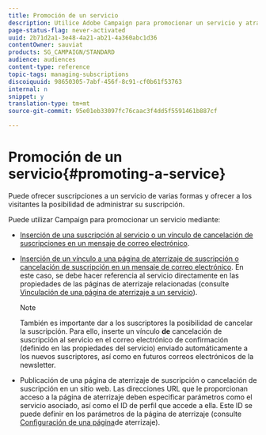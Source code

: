 ```yaml
---
title: Promoción de un servicio
description: Utilice Adobe Campaign para promocionar un servicio y atraer a sus clientes a través de páginas de aterrizaje, correos electrónicos o directamente en su sitio web.
page-status-flag: never-activated
uuid: 2b71d2a1-3e48-4a21-ab21-4a360abc1d36
contentOwner: sauviat
products: SG_CAMPAIGN/STANDARD
audience: audiences
content-type: reference
topic-tags: managing-subscriptions
discoiquuid: 98650305-7abf-456f-8c91-cf0b61f53763
internal: n
snippet: y
translation-type: tm+mt
source-git-commit: 95e01eb33097fc76caac3f4dd5f5591461b887cf

---
```



# Promoción de un servicio{#promoting-a-service}

Puede ofrecer suscripciones a un servicio de varias formas y ofrecer a los visitantes la posibilidad de administrar su suscripción.

Puede utilizar Campaign para promocionar un servicio mediante:

* [Inserción de una suscripción al servicio o un vínculo de cancelación de suscripciones en un mensaje de correo electrónico](../../designing/using/links.md#inserting-a-link).

* [Inserción de un vínculo a una página de aterrizaje de suscripción o cancelación de suscripción en un mensaje de correo electrónico](../../designing/using/links.md). En este caso, se debe hacer referencia al servicio directamente en las propiedades de las páginas de aterrizaje relacionadas (consulte [Vinculación de una página de aterrizaje a un servicio](../../channels/using/configuring-landing-page.md#linking-a-landing-page-to-a-service)).

   >[!NOTE]
   >
   >También es importante dar a los suscriptores la posibilidad de cancelar la suscripción. Para ello, inserte un vínculo <b>de</b> cancelación de suscripción al servicio en el correo electrónico de confirmación (definido en las propiedades del servicio) enviado automáticamente a los nuevos suscriptores, así como en futuros correos electrónicos de la newsletter.

* Publicación de una página de aterrizaje de suscripción o cancelación de suscripción en un sitio web. Las direcciones URL que le proporcionan acceso a la página de aterrizaje deben especificar parámetros como el servicio asociado, así como el ID de perfil que accede a ella. Este ID se puede definir en los parámetros de la página de aterrizaje (consulte [Configuración de una página](../../channels/using/configuring-landing-page.md#)de aterrizaje).
